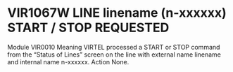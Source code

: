 # VIR1067W LINE linename (n-xxxxxx) START / STOP REQUESTED
Module
    VIR0010
Meaning
    VIRTEL processed a START or STOP command from the “Status of Lines” screen on the line with external name linename and internal name n-xxxxxx.
Action
    None.
